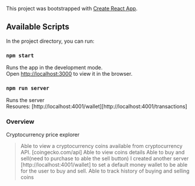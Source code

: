 This project was bootstrapped with [Create React App](https://github.com/facebook/create-react-app).

## Available Scripts

In the project directory, you can run:

### `npm start`

Runs the app in the development mode.<br />
Open [http://localhost:3000](http://localhost:3000) to view it in the browser.

### `npm run server`

Runs the server <br/>
Resoures:
[http://localhost:4001/wallet][http://localhost:4001/transactions]

### Overview

Cryptocurrency price explorer

> Able to view a cryptocurrency coins available from cryptocurrency API. [coingecko.com/api]
> Able to view coins details
> Able to buy and sell(need to purchase to able the sell button)
> I created another server [http://localhost:4001/wallet] to set a default money wallet to be able for the user to buy and sell.
> Able to track history of buying and selling coins
